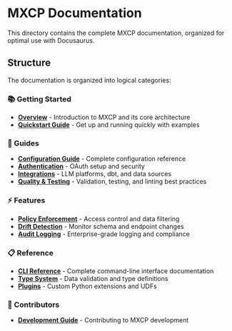 # MXCP Documentation

This directory contains the complete MXCP documentation, organized for optimal use with Docusaurus.

## Structure

The documentation is organized into logical categories:

### 📚 Getting Started
- **[Overview](getting-started/overview.md)** - Introduction to MXCP and its core architecture
- **[Quickstart Guide](getting-started/quickstart.md)** - Get up and running quickly with examples

### 📖 Guides
- **[Configuration Guide](guides/configuration.md)** - Complete configuration reference
- **[Authentication](guides/authentication.md)** - OAuth setup and security
- **[Integrations](guides/integrations.md)** - LLM platforms, dbt, and data sources
- **[Quality & Testing](guides/quality.md)** - Validation, testing, and linting best practices

### ⚡ Features
- **[Policy Enforcement](features/policies.md)** - Access control and data filtering
- **[Drift Detection](features/drift-detection.md)** - Monitor schema and endpoint changes
- **[Audit Logging](features/auditing.md)** - Enterprise-grade logging and compliance

### 📋 Reference
- **[CLI Reference](reference/cli.md)** - Complete command-line interface documentation
- **[Type System](reference/type-system.md)** - Data validation and type definitions
- **[Plugins](reference/plugins.md)** - Custom Python extensions and UDFs

### 👥 Contributors
- **[Development Guide](contributors/dev-guide.md)** - Contributing to MXCP development
